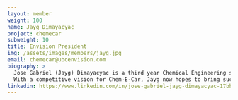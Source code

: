 ```yaml
---
layout: member
weight: 100
name: Jayg Dimayacyac
project: chemecar
subweight: 10
title: Envision President
img: /assets/images/members/jayg.jpg
email: chemecar@ubcenvision.com
biography: >
  Jose Gabriel (Jayg) Dimayacyac is a third year Chemical Engineering student who is currently working in Co-op until September, 2018. As the current captain of Chem-E-Car, he has been involved in the development of Envision, the recruitment process for Chem-E-Car, the restructuring of Chem-E-Car and the ongoing management of both the Senior and Junior Chem-E-Car teams. Jayg was the former Junior Chemical Team Lead during his second year and went with the team last year to compete in Oregon. That following summer, he also made major contributions in applying a Hydrogen Fuel Cell as the power source of the car.
  With a competitive vision for Chem-E-Car, Jayg now hopes to bring success to both the Senior and Junior Chem-E-Car teams at the 2018 AIChe Chem-E-Car Competition.
linkedin: https://www.linkedin.com/in/jose-gabriel-jayg-dimayacyac-17bb0a131
---
```

